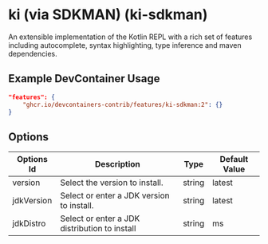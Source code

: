 
# ki (via SDKMAN) (ki-sdkman)

An extensible implementation of the Kotlin REPL with a rich set of features
including autocomplete, syntax highlighting, type inference and maven
dependencies.

## Example DevContainer Usage

```json
"features": {
    "ghcr.io/devcontainers-contrib/features/ki-sdkman:2": {}
}
```

## Options

| Options Id | Description | Type | Default Value |
|-----|-----|-----|-----|
| version | Select the version to install. | string | latest |
| jdkVersion | Select or enter a JDK version to install. | string | latest |
| jdkDistro | Select or enter a JDK distribution to install | string | ms |


